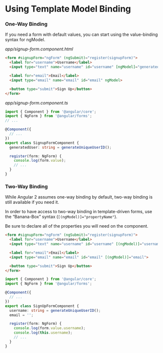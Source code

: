# Using Template Model Binding

### One-Way Binding
If you need a form with default values, you can start using the value-binding syntax for ngModel.

_app/signup-form.component.html_
```html
<form #signupForm="ngForm" (ngSubmit)="register(signupForm)">
  <label for="username">Username</label>
  <input type="text" name="username" id="username" [ngModel]="generatedUser">

  <label for="email">Email</label>
  <input type="email" name="email" id="email" ngModel>

  <button type="submit">Sign Up</button>
</form>
```

_app/signup-form.component.ts_
```typescript
import { Component } from '@angular/core';
import { NgForm } from '@angular/forms';
// ...

@Component({
  // ...
})
export class SignupFormComponent {
  generatedUser: string = generateUniqueUserID();

  register(form: NgForm) {
    console.log(form.value);
    // ...
  }
}
```

### Two-Way Binding

While Angular 2 assumes one-way binding by default, two-way binding is still available if you need it.

In order to have access to two-way binding in template-driven forms, use the “Banana-Box” syntax (`[(ngModel)]="propertyName"`).

Be sure to declare all of the properties you will need on the component.

```html
<form #signupForm="ngForm" (ngSubmit)="register(signupForm)">
  <label for="username">Username</label>
  <input type="text" name="username" id="username" [(ngModel)]="username">

  <label for="email">Email</label>
  <input type="email" name="email" id="email" [(ngModel)]="email">

  <button type="submit">Sign Up</button>
</form>
```

```typescript
import { Component } from '@angular/core';
import { NgForm } from '@angular/forms';

@Component({
  // ...
})
export class SignUpFormComponent {
  username: string = generateUniqueUserID();
  email = '';

  register(form: NgForm) {
    console.log(form.value.username);
    console.log(this.username);
    // ...
  }
}
```

